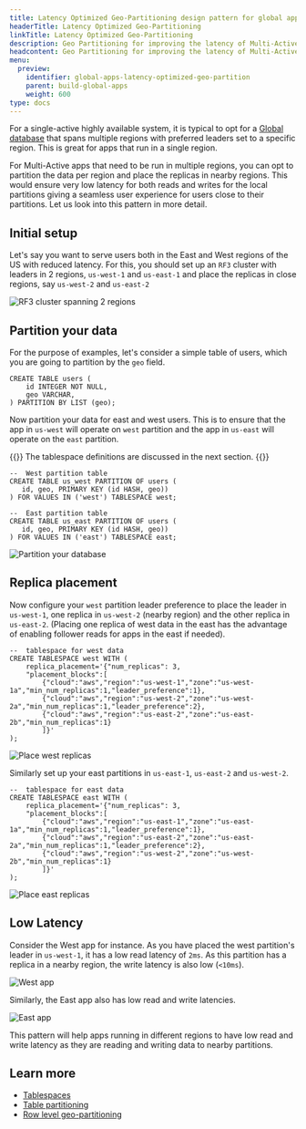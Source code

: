 ```yaml
---
title: Latency Optimized Geo-Partitioning design pattern for global applications
headerTitle: Latency Optimized Geo-Partitioning
linkTitle: Latency Optimized Geo-Partitioning
description: Geo Partitioning for improving the latency of Multi-Active global applications
headcontent: Geo Partitioning for improving the latency of Multi-Active global applications
menu:
  preview:
    identifier: global-apps-latency-optimized-geo-partition
    parent: build-global-apps
    weight: 600
type: docs
---
```


For a single-active highly available system, it is typical to opt for a [Global database](../global-database) that spans multiple regions with preferred leaders set to a specific region. This is great for apps that run in a single region.

For Multi-Active apps that need to be run in multiple regions, you can opt to partition the data per region and place the replicas in nearby regions. This would ensure very low latency for both reads and writes for the local partitions giving a seamless user experience for users close to their partitions. Let us look into this pattern in more detail.

## Initial setup

Let's say you want to serve users both in the East and West regions of the US with reduced latency. For this, you should set up an `RF3` cluster with leaders in 2 regions, `us-west-1` and `us-east-1` and place the replicas in close regions, say `us-west-2` and `us-east-2`

![RF3 cluster spanning 2 regions](/images/develop/global-apps/latency-optimized-geo-partition-setup.png)

## Partition your data

For the purpose of examples, let's consider a simple table of users, which you are going to partition by the `geo` field.

```plpgsql
CREATE TABLE users (
    id INTEGER NOT NULL,
    geo VARCHAR,
) PARTITION BY LIST (geo);
```

Now partition your data for east and west users. This is to ensure that the app in `us-west` will operate on `west` partition and the app in `us-east` will operate on the `east` partition.

{{<note>}}
The tablespace definitions are discussed in the next section.
{{</note>}}

```plpgsql
--  West partition table
CREATE TABLE us_west PARTITION OF users (
   id, geo, PRIMARY KEY (id HASH, geo))
) FOR VALUES IN ('west') TABLESPACE west;

--  East partition table
CREATE TABLE us_east PARTITION OF users (
   id, geo, PRIMARY KEY (id HASH, geo))
) FOR VALUES IN ('east') TABLESPACE east;
```

![Partition your database](/images/develop/global-apps/latency-optimized-geo-partition-partition.png)

## Replica placement

Now configure your `west` partition leader preference to place the leader in `us-west-1`, one replica in `us-west-2` (nearby region) and the other replica in `us-east-2`. (Placing one replica of west data in the east has the advantage of enabling follower reads for apps in the east if needed).

```plpgsql
--  tablespace for west data
CREATE TABLESPACE west WITH (
    replica_placement='{"num_replicas": 3, 
    "placement_blocks":[
        {"cloud":"aws","region":"us-west-1","zone":"us-west-1a","min_num_replicas":1,"leader_preference":1},
        {"cloud":"aws","region":"us-west-2","zone":"us-west-2a","min_num_replicas":1,"leader_preference":2},
        {"cloud":"aws","region":"us-east-2","zone":"us-east-2b","min_num_replicas":1}
        ]}'
);
```

![Place west replicas](/images/develop/global-apps/latency-optimized-geo-partition-west.png)

Similarly set up your east partitions in `us-east-1`, `us-east-2` and `us-west-2`.

```plpgsql
--  tablespace for east data
CREATE TABLESPACE east WITH (
    replica_placement='{"num_replicas": 3, 
    "placement_blocks":[
        {"cloud":"aws","region":"us-east-1","zone":"us-east-1a","min_num_replicas":1,"leader_preference":1},
        {"cloud":"aws","region":"us-east-2","zone":"us-east-2a","min_num_replicas":1,"leader_preference":2},
        {"cloud":"aws","region":"us-west-2","zone":"us-west-2b","min_num_replicas":1}
        ]}'
);
```

![Place east replicas](/images/develop/global-apps/latency-optimized-geo-partition-east.png)

## Low Latency

Consider the West app for instance. As you have placed the west partition's leader in `us-west-1`, it has a low read latency of `2ms`. As this partition has a replica in a nearby region, the write latency is also low (`<10ms`).

![West app](/images/develop/global-apps/latency-optimized-geo-partition-west-app.png)

Similarly, the East app also has low read and write latencies.

![East app](/images/develop/global-apps/latency-optimized-geo-partition-east-app.png)

This pattern will help apps running in different regions to have low read and write latency as they are reading and writing data to nearby partitions.

## Learn more

- [Tablespaces](../../../explore/ysql-language-features/going-beyond-sql/tablespaces/)
- [Table partitioning](../../../explore/ysql-language-features/advanced-features/partitions/)
- [Row level geo-partitioning](../../../explore/multi-region-deployments/row-level-geo-partitioning/)